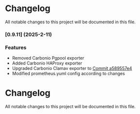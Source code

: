 # Changelog

All notable changes to this project will be documented in this file. 

### [0.9.11] (2025-2-11)


### Features
* Removed Carbonio Pgpool exporter
* Added Carbonio HAProxy exporter
* Upgraded Carbonio Clamav exporter to [Commit a589557e4](https://github.com/r3kzi/clamav-prometheus-exporter/commit/a589557e45e08f5c6b6630536b4da5c3261a335b)
* Modified prometheus.yuml config according to changes



# Changelog

All notable changes to this project will be documented in this file. 